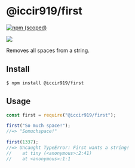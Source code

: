 # @iccir919/first

[![npm (scoped)](https://img.shields.io/npm/v/@iccir919/first.svg)](https://www.npmjs.com/package/@iccir919/first)

[![](https://img.shields.io/bundlephobia/min/react.svg)](https://github.com/iccir919/first)

Removes all spaces from a string.

## Install

```
$ npm install @iccir919/first
```

## Usage

```js
const first = require("@iccir919/first");

first("So much space!");
//=> "Somuchspace!"

first(1337);
//=> Uncaught TypeError: First wants a string!
//    at tiny (<anonymous>:2:41)
//    at <anonymous>:1:1
```
